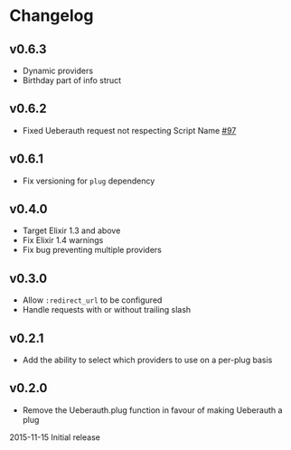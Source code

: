 # Changelog

## v0.6.3
- Dynamic providers
- Birthday part of info struct

## v0.6.2

- Fixed Ueberauth request not respecting Script Name [#97](https://github.com/ueberauth/ueberauth/pull/97)

## v0.6.1

- Fix versioning for `plug` dependency

## v0.4.0

- Target Elixir 1.3 and above
- Fix Elixir 1.4 warnings
- Fix bug preventing multiple providers

## v0.3.0

- Allow `:redirect_url` to be configured
- Handle requests with or without trailing slash

## v0.2.1

- Add the ability to select which providers to use on a per-plug basis

## v0.2.0

- Remove the Ueberauth.plug function in favour of making Ueberauth a plug

2015-11-15 Initial release
